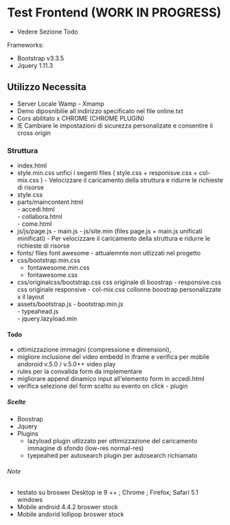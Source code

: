 # Test Frontend  (WORK IN PROGRESS)
- Vedere Sezione Todo

 Frameworks:
 - Bootstrap v3.3.5
 - Jquery 1.11.3

## Utilizzo Necessita
- Server Locale  Wamp - Xmamp
- Demo diposnibilie all indirizzo specificato nel file online.txt
- Cors abilitato x CHROME (CHROME PLUGIN)
- IE Cambiare le impostazioni di sicurezza personalizate e consentire il cross origin

### Struttura
- index.html
- style.min.css  unfici i segenti files ( style.css + responisve.css + col-mix.css )
                           - Velocizzare il caricamento della struttura e ridurre le richieste di risorse
- style.css
- parts/maincontent.html   
        - accedi.html     
        - collabora.html    
        - come.html
- js/js/page.js
        - main.js
        - js/site.min   (files page.js + main.js  unificati minificati)
                      - Per velocizzare il caricamento della struttura e ridurre le richieste di risorse
- fonts/ files font awesome
                      - attualemnte non utlizzati nel progetto
- css/bootstrap.min.css   
    - fontawesome.min.css
    - fontawesome.css
- css/originalcss/bootstrap.css  css originale di boostrap
                - responsive.css css originale responsive
                - col-mix.css    collonne boostrap personalizzate x il layout
- assets/bootstrap.js
          - bootstrap.min.js            
          - typeahead.js  
          - jquery.lazyload.min

#### Todo
- ottimizzazione immagini (compressione e dimensioni),
- migliore inclusione del video embedd in iframe  e verifica per mobile andoroid v.5.0 / v.5.0++ video play
- rules per la convalida form da implementare
- migliorare append dinamico input all'elemento form in accedi.html
- verifica  selezione del form scelto su evento on click - plugin


##### Scelte
- Boostrap  
- Jquery
- Plugins
  - lazyload plugin utlizzato per ottimizzazione del caricamento immagine di sfondo (low-res normal-res)
  - tyepeahed per autosearch plugin per autosearch richiamato

###### Note
- testato su broswer Desktop ie 9 ++ ; Chrome ; Firefox; Safari 5.1 windows
- Mobile  android    4.4.2 broswer stock
- Mobile  andorid  lollipop broswer stock

